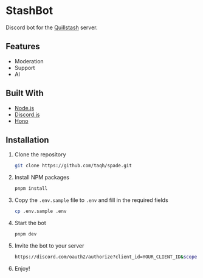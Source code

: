 # StashBot

Discord bot for the [Quillstash](https://discord.gg/3uUpbr8F) server.

## Features

- Moderation
- Support
- AI

## Built With

- [Node.js](https://nodejs.org/)
- [Discord.js](https://discord.js.org/)
- [Hono](https://hono.dev/)

## Installation

1. Clone the repository

   ```sh
   git clone https://github.com/taqh/spade.git
   ```

2. Install NPM packages

   ```sh
   pnpm install
   ```

3. Copy the `.env.sample` file to `.env` and fill in the required fields

   ```sh
   cp .env.sample .env
   ```

4. Start the bot

   ```sh
   pnpm dev
   ```

5. Invite the bot to your server

   ```sh
   https://discord.com/oauth2/authorize?client_id=YOUR_CLIENT_ID&scope=bot&permissions=YOUR_PERMISSIONS_INTEGER
   ```

6. Enjoy!
